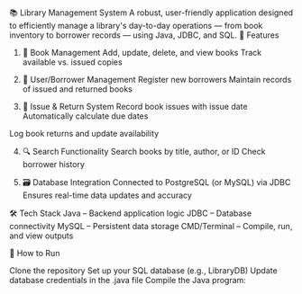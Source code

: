 📚 Library Management System
A robust, user-friendly application designed to efficiently manage a library's day-to-day operations — from book inventory to borrower records — using Java, JDBC, and SQL.
🔧 Features

1. 📖 Book Management
Add, update, delete, and view books
Track available vs. issued copies

2. 👥 User/Borrower Management
Register new borrowers
Maintain records of issued and returned books

3. 🔄 Issue & Return System
Record book issues with issue date
Automatically calculate due dates

Log book returns and update availability

4. 🔍 Search Functionality
Search books by title, author, or ID
Check borrower history

5. 🗃️ Database Integration
Connected to PostgreSQL (or MySQL) via JDBC
Ensures real-time data updates and accuracy

🛠️ Tech Stack
Java – Backend application logic
JDBC – Database connectivity
MySQL – Persistent data storage
CMD/Terminal – Compile, run, and view outputs

🚀 How to Run

Clone the repository
Set up your SQL database (e.g., LibraryDB)
Update database credentials in the .java file
Compile the Java program:
